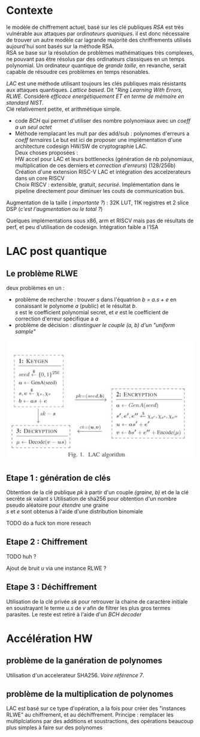# Contexte 

le modèle de chiffrement actuel, basé sur les clé publiques *RSA* est très vulnérable aux attaques par 
*ordinateurs quaniques*. il est donc nécessaire de trouver un autre modèle car lagrande majorité des chriffrements utilisés aujourd'hui sont basés sur la méthode RSA.  
RSA se base sur la résolution de problèmes mathématiques très complexes, ne pouvant pas être résolus par des ordinateurs classiques en un temps polynomial. Un ordinateur quantique de *grande taille*, en revanche, serait capable de résoudre ces problèmes en temps résonables.  

*LAC* est une méthode utilisant toujours les clés publiques mais résistants aux attaques quantiques. *Lattice based*. Dit "*Ring Learning With Errors, RLWE*. Considéré *efficace energétiquement ET en terme de mémoire en standard NIST*.  
Clé relativement petite, et arithmétique simple. 
 *  code *BCH* qui permet d'utiliser des nombre polynomiaux avec un *coeff a un seul octet*
 *  Méthode remplacant les mult par des add/sub  : polynomes d'erreurs a *coeff ternaires*
Le but est ici de proposer une implémentation d'une architecture codesign HW/SW  de cryptographie LAC.  
Deux choses proposées :  
HW accel pour LAC et leurs bottlenecks (génération de nb polynomiaux, multiplication de ces derniers et *correction d'erreurs*) (128/256b)
Création d'une extension RISC-V LAC et intégration des accelzerateurs dans un core RISCV  
Choix RISCV : extensible, gratuit, *securisé*. Implémentation dans le pipeline directement pour diminuer les couts de communication bus.

Augmentation de la taille ( *importante ?*) : 32K LUT, 11K registres et 2 slice DSP (*c'est l'augmentation ou le total ?*)


Quelques implémentations sous x86, arm et RISCV mais pas de résultats de perf, et peu d'utilisation de codesign. Intégration faible a l'ISA


# LAC post quantique
## Le problème RLWE 
deux problèmes en un :
* problème de recherche : trouver _s_ dans l'équatrion _b = a.s + e_ en conaissant le polynome _a_ (public) et le résultat _b_.   
_s_ est le coefficient polynomial secret, et _e_ est le coefficient de correction d'erreur spécifique a _a_
* problème de décision : *disntinguer le couple (a, b) d'un "uniform sample"*

![](keygen_encrypt_decrypt.png)
## Etape 1 : génération de clés
Obtention de la clé publique _pk_ à partir d'un couple _(graine, b)_ et de la clé secrète _sk_ valant _s_
Utilisation de sha256 pour obtention d'un nombre pseudo aléatoire pour *étendre* une graine  
_s_ et _e_ sont obtenus à l'aide d'une distribution binomiale
<!-->TODO do a fuck ton more reseach <!-->

## Etape 2 : Chiffrement
<!-->TODO huh ? <!-->
Ajout de bruit _u_ via une instance RLWE ?
## Etape 3 : Déchiffrement
Utilisation de la clé privée _sk_ pour retrouver la chaine de caractère initiale en soustrayant le terme _u.s_ de _v_ afin de filtrer les plus gros termes parasites. Le reste est retiré à l'aide d'un *BCH decoder*


# Accélération HW
## problème de la ganération de polynomes
Utilisation d'un accelerateur SHA256. *Voire référence 7*.

## problème de la multiplication de polynomes

LAC est basé sur ce type d'opération, a la fois pour créer des "instances RLWE" au chiffrement, et au déchiffrement.
Principe : remplacer les multiplciations par des additions et soustractions, des opérations beaucoup plus simples à faire sur des polynomes
